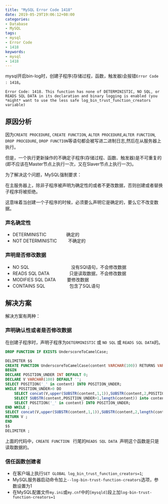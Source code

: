 ```yaml
---
title: "MySQL Error Code 1418"
date: 2019-05-29T19:06:12+08:00
categories:
- Database
- MySQL
tags:
- mysql
- Error Code
- 1418
keywords:
- mysql
- 1418
---
```


mysql开启bin-log时，创建子程序(存储过程，函数，触发器)会报错`Error Code : 1418`。

<!--more-->

```plaintext
Error Code: 1418. This function has none of DETERMINISTIC, NO SQL, or READS SQL DATA in its declaration and binary logging is enabled (you *might* want to use the less safe log_bin_trust_function_creators variable)
```

## 原因分析

因为`CREATE PROCEDURE`, `CREATE FUNCTION`, `ALTER PROCEDURE`,`ALTER FUNCTION`, `DROP PROCEDURE`, `DROP FUNCTION`等语句都会被写进二进制日志,然后在从服务器上执行。

但是，一个执行更新操作的不确定子程序(存储过程、函数、触发器)是不可重复的(即不应该在Master节点上执行一次，又在Slaver节点上执行一次)。

为了解决这个问题，MySQL强制要求：

在主服务器上，除非子程序被声明为确定性的或者不更改数据，否则创建或者替换子程序将被拒绝。

这意味着当创建一个子程序的时候，必须要么声明它是确定的，要么它不改变数据。

### 声名确定性

* DETERMINISTIC		&emsp;&emsp;&emsp;&emsp;										确定的
* NOT DETERMINISTIC	&emsp;&emsp;													不确定的

### 声明是否修改数据

* NO SQL			&emsp;&emsp;&emsp;&emsp;&emsp;&emsp;&emsp;&emsp;&emsp;			没有SQl语句，不会修改数据
* READS SQL DATA	&emsp;&emsp;&emsp;&emsp;										只是读取数据，不会修改数据
* MODIFIES SQL DATA	&emsp;&emsp;													要修改数据
* CONTAINS SQL		&emsp;&emsp;&emsp;&emsp;&emsp;									包含了SQL语句

## 解决方案

解决方案有两种：

### 声明确认性或者是否修改数据

在创建子程序时，声明子程序为`DETERMINISTIC` 或 `NO SQL` 或 `READS SQL DATA`的。

```sql
DROP FUNCTION IF EXISTS UnderscoreToCamelCase;

DELIMITER $$
CREATE FUNCTION UnderscoreToCamelCase(content VARCHAR(100)) RETURNS VARCHAR(100) READS SQL DATA 
BEGIN
DECLARE POSITION_UNDER INT DEFAULT 0;
DECLARE V VARCHAR(100) DEFAULT '';
SELECT POSITION('_' in content) INTO POSITION_UNDER;
WHILE POSITION_UNDER>0 DO 
	SELECT concat(V,upper(SUBSTR(content,1,1)),SUBSTR(content,2,POSITION_UNDER-2)) into V;
    SELECT SUBSTR(content,POSITION_UNDER+1,length(content)) into content;
    SELECT POSITION('_' in content) INTO POSITION_UNDER;
END WHILE ; 
SELECT concat(V,upper(SUBSTR(content,1,1)),SUBSTR(content,2,length(content))) into V;
RETURN V ;
END
$$
DELIMITER ;
```
上面的代码中，`CREATE FUNCTION ` 行尾的`READS SQL DATA `声明这个函数是只是读取数据的。


### 信任函数创建者


* 在客户端上执行`SET GLOBAL log_bin_trust_function_creators=1`;
* MySQL服务器启动命令加上`--log-bin-trust-function-creators`选项，参数设置为1
* 在MySQL配置文件`my.ini`或`my.cnf`中的`[mysqld]`段上加`log-bin-trust-function-creators=1`
